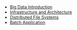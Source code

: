 * [Big Data Introduction](big-data/introduction/)
* [Infrastructure and Architecture](big-data/infrastructures-architecture/)
* [Distributed File Systems](big-data/distributed-file-systems/)
* [Batch Application](big-data/batch-application/)